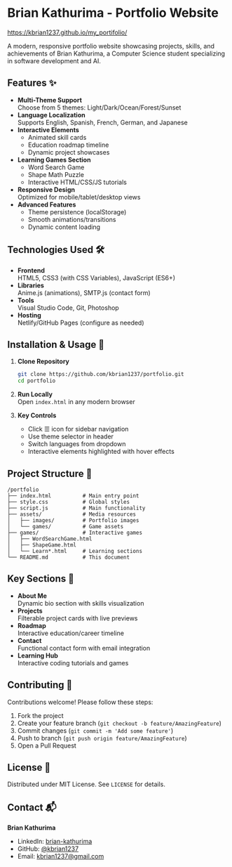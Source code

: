 # Brian Kathurima - Portfolio Website


https://kbrian1237.github.io/my_portifolio/

A modern, responsive portfolio website showcasing projects, skills, and achievements of Brian Kathurima, a Computer Science student specializing in software development and AI.

## Features ✨

- **Multi-Theme Support**  
  Choose from 5 themes: Light/Dark/Ocean/Forest/Sunset
- **Language Localization**  
  Supports English, Spanish, French, German, and Japanese
- **Interactive Elements**
  - Animated skill cards
  - Education roadmap timeline
  - Dynamic project showcases
- **Learning Games Section**
  - Word Search Game
  - Shape Math Puzzle
  - Interactive HTML/CSS/JS tutorials
- **Responsive Design**  
  Optimized for mobile/tablet/desktop views
- **Advanced Features**
  - Theme persistence (localStorage)
  - Smooth animations/transitions
  - Dynamic content loading

## Technologies Used 🛠️

- **Frontend**  
  HTML5, CSS3 (with CSS Variables), JavaScript (ES6+)
- **Libraries**  
  Anime.js (animations), SMTP.js (contact form)
- **Tools**  
  Visual Studio Code, Git, Photoshop
- **Hosting**  
  Netlify/GitHub Pages (configure as needed)

## Installation & Usage 🚀

1. **Clone Repository**
   ```bash
   git clone https://github.com/kbrian1237/portfolio.git
   cd portfolio
   ```

2. **Run Locally**  
   Open `index.html` in any modern browser

3. **Key Controls**
   - Click ☰ icon for sidebar navigation
   - Use theme selector in header
   - Switch languages from dropdown
   - Interactive elements highlighted with hover effects

## Project Structure 📂

```
/portfolio
├── index.html          # Main entry point
├── style.css           # Global styles
├── script.js           # Main functionality
├── assets/             # Media resources
│   ├── images/         # Portfolio images
│   └── games/          # Game assets
├── games/              # Interactive games
│   ├── WordSearchGame.html
│   ├── ShapeGame.html
│   └── Learn*.html     # Learning sections
└── README.md           # This document
```

## Key Sections 🌟

- **About Me**  
  Dynamic bio section with skills visualization
- **Projects**  
  Filterable project cards with live previews
- **Roadmap**  
  Interactive education/career timeline
- **Contact**  
  Functional contact form with email integration
- **Learning Hub**  
  Interactive coding tutorials and games

## Contributing 🤝

Contributions welcome! Please follow these steps:
1. Fork the project
2. Create your feature branch (`git checkout -b feature/AmazingFeature`)
3. Commit changes (`git commit -m 'Add some feature'`)
4. Push to branch (`git push origin feature/AmazingFeature`)
5. Open a Pull Request

## License 📄

Distributed under MIT License. See `LICENSE` for details.

## Contact 📬

**Brian Kathurima**  
- LinkedIn: [brian-kathurima](https://linkedin.com/in/brian-kathurima-8404082b4)
- GitHub: [@kbrian1237](https://github.com/kbrian1237)
- Email: kbrian1237@gmail.com
